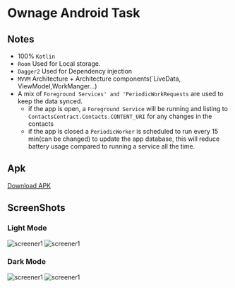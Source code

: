 # Ownage Android Task 

## Notes 

 *  100% `Kotlin` 
 * `Room` Used for Local storage. 
 * `Dagger2` Used for Dependency injection
 * `MVVM` Architecture + Architecture components(`LiveData, ViewModel,WorkManger...) 
 *  A mix of `Foreground Services' and 'PeriodicWorkRequests` are used to keep the data synced. 
    - if the app is open, a `Foreground Service` will be running and listing to `ContactsContract.Contacts.CONTENT_URI` for any changes in the contacts
    - if the app is closed a `PeriodicWorker` is scheduled to run every 15 min(can be changed) to update the app database, this will reduce battery usage compared to running a service all the time.  


## Apk

[Download APK](/extra/app-debug.apk)

## ScreenShots

### Light Mode
![screener1](extra/light_main.jpg?raw=true?raw=true)
![screener1](extra/light_empty.jpg?raw=true?raw=true)

### Dark Mode
![screener1](extra/dark_main.jpg?raw=true?raw=true)
![screener1](extra/dark_empty.jpg?raw=true?raw=true)

